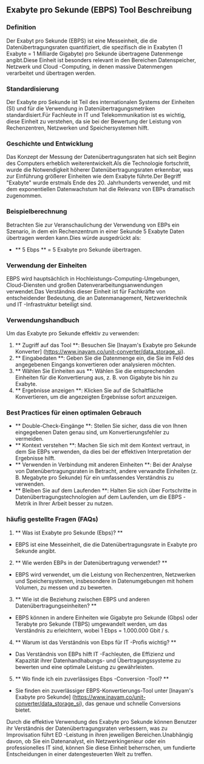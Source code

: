 ## Exabyte pro Sekunde (EBPS) Tool Beschreibung

### Definition
Der Exabyt pro Sekunde (EBPS) ist eine Messeinheit, die die Datenübertragungsraten quantifiziert, die spezifisch die in Exabyten (1 Exabyte = 1 Milliarde Gigabyte) pro Sekunde übertragene Datenmenge angibt.Diese Einheit ist besonders relevant in den Bereichen Datenspeicher, Netzwerk und Cloud -Computing, in denen massive Datenmengen verarbeitet und übertragen werden.

### Standardisierung
Der Exabyte pro Sekunde ist Teil des internationalen Systems der Einheiten (SI) und für die Verwendung in Datenübertragungsmetriken standardisiert.Für Fachleute in IT und Telekommunikation ist es wichtig, diese Einheit zu verstehen, da sie bei der Bewertung der Leistung von Rechenzentren, Netzwerken und Speichersystemen hilft.

### Geschichte und Entwicklung
Das Konzept der Messung der Datenübertragungsraten hat sich seit Beginn des Computers erheblich weiterentwickelt.Als die Technologie fortschritt, wurde die Notwendigkeit höherer Datenübertragungsraten erkennbar, was zur Einführung größerer Einheiten wie dem Exabyte führte.Der Begriff "Exabyte" wurde erstmals Ende des 20. Jahrhunderts verwendet, und mit dem exponentiellen Datenwachstum hat die Relevanz von EBPs dramatisch zugenommen.

### Beispielberechnung
Betrachten Sie zur Veranschaulichung der Verwendung von EBPs ein Szenario, in dem ein Rechenzentrum in einer Sekunde 5 Exabyte Daten übertragen werden kann.Dies würde ausgedrückt als:
- ** 5 Ebps ** = 5 Exabyte pro Sekunde übertragen.

### Verwendung der Einheiten
EBPS wird hauptsächlich in Hochleistungs-Computing-Umgebungen, Cloud-Diensten und großen Datenverarbeitungsanwendungen verwendet.Das Verständnis dieser Einheit ist für Fachkräfte von entscheidender Bedeutung, die an Datenmanagement, Netzwerktechnik und IT -Infrastruktur beteiligt sind.

### Verwendungshandbuch
Um das Exabyte pro Sekunde effektiv zu verwenden:
1. ** Zugriff auf das Tool **: Besuchen Sie [Inayam's Exabyte pro Sekunde Konverter] (https://www.inayam.co/unit-converter/data_storage_si).
2. ** Eingabedaten **: Geben Sie die Datenmenge ein, die Sie im Feld des angegebenen Eingangs konvertieren oder analysieren möchten.
3. ** Wählen Sie Einheiten aus **: Wählen Sie die entsprechenden Einheiten für die Konvertierung aus, z. B. von Gigabyte bis hin zu Exabyte.
4. ** Ergebnisse anzeigen **: Klicken Sie auf die Schaltfläche Konvertieren, um die angezeigten Ergebnisse sofort anzuzeigen.

### Best Practices für einen optimalen Gebrauch
- ** Double-Check-Eingänge **: Stellen Sie sicher, dass die von Ihnen eingegebenen Daten genau sind, um Konvertierungsfehler zu vermeiden.
- ** Kontext verstehen **: Machen Sie sich mit dem Kontext vertraut, in dem Sie EBPs verwenden, da dies bei der effektiven Interpretation der Ergebnisse hilft.
- ** Verwenden in Verbindung mit anderen Einheiten **: Bei der Analyse von Datenübertragungsraten in Betracht, andere verwandte Einheiten (z. B. Megabyte pro Sekunde) für ein umfassendes Verständnis zu verwenden.
- ** Bleiben Sie auf dem Laufenden **: Halten Sie sich über Fortschritte in Datenübertragungstechnologien auf dem Laufenden, um die EBPS -Metrik in Ihrer Arbeit besser zu nutzen.

### häufig gestellte Fragen (FAQs)

1. ** Was ist Exabyte pro Sekunde (Ebps)? **
- EBPS ist eine Messeinheit, die die Datenübertragungsrate in Exabyte pro Sekunde angibt.

2. ** Wie werden EBPs in der Datenübertragung verwendet? **
- EBPS wird verwendet, um die Leistung von Rechenzentren, Netzwerken und Speichersystemen, insbesondere in Datenumgebungen mit hohem Volumen, zu messen und zu bewerten.

3. ** Wie ist die Beziehung zwischen EBPS und anderen Datenübertragungseinheiten? **
- EBPS können in andere Einheiten wie Gigabyte pro Sekunde (Gbps) oder Terabyte pro Sekunde (TBPS) umgewandelt werden, um das Verständnis zu erleichtern, wobei 1 Ebps = 1.000.000 Gbit / s.

4. ** Warum ist das Verständnis von Ebps für IT -Profis wichtig? **
- Das Verständnis von EBPs hilft IT -Fachleuten, die Effizienz und Kapazität ihrer Datenhandhabungs- und Übertragungssysteme zu bewerten und eine optimale Leistung zu gewährleisten.

5. ** Wo finde ich ein zuverlässiges Ebps -Conversion -Tool? **
- Sie finden ein zuverlässiger EBPS-Konvertierungs-Tool unter [Inayam's Exabyte pro Sekunde] (https://www.inayam.co/unit-converter/data_storage_si), das genaue und schnelle Conversions bietet.

Durch die effektive Verwendung des Exabyte pro Sekunde können Benutzer ihr Verständnis der Datenübertragungsraten verbessern, was zu Improvisation führt ED -Leistung in ihren jeweiligen Bereichen.Unabhängig davon, ob Sie ein Datenanalyst, ein Netzwerkingenieur oder ein professionelles IT sind, können Sie diese Einheit beherrschen, um fundierte Entscheidungen in einer datengesteuerten Welt zu treffen.